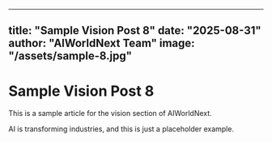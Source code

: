 
---
title: "Sample Vision Post 8"
date: "2025-08-31"
author: "AIWorldNext Team"
image: "/assets/sample-8.jpg"
---

# Sample Vision Post 8

This is a sample article for the vision section of AIWorldNext.

AI is transforming industries, and this is just a placeholder example.
